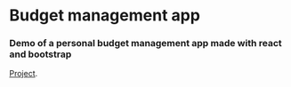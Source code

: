 # Budget management app

### Demo of a personal budget management app made with react and bootstrap
[Project](https://epic-wright-64d8a7.netlify.app/).


